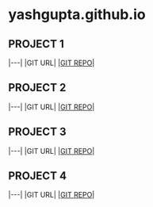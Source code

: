 # yashgupta.github.io

## PROJECT 1
|---|
|GIT URL|
 |[GIT REPO](https://yashgupta841.github.io/simple-calculator/)|

 ## PROJECT 2
 |---|
 |GIT URL|
 |[GIT REPO]( https://yashgupta841.github.io/File-organizer/)|

 ## PROJECT 3
 |---|
 |GIT URL|
 |[GIT REPO]( https://yashgupta841.github.io/random_password-generator/)|

 ## PROJECT 4
 |---|
 |GIT URL|
 |[GIT REPO]( https://yashgupta841.github.io/FETCH_CURRENT_WEATHER/)|
